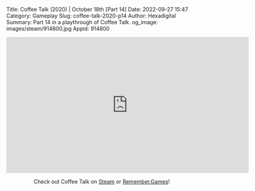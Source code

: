Title: Coffee Talk (2020) | October 18th [Part 14]
Date: 2022-09-27 15:47
Category: Gameplay
Slug: coffee-talk-2020-p14
Author: Hexadigital
Summary: Part 14 in a playthrough of Coffee Talk.
og_image: images/steam/914800.jpg
Appid: 914800

<center><iframe src="https://www.youtube.com/embed/tfw-x1PdeyA?feature=oembed" allow="accelerometer; autoplay; encrypted-media; gyroscope; picture-in-picture" width="640" height="360" frameborder="0"></iframe>

Check out Coffee Talk on [Steam](https://store.steampowered.com/app/914800/?curator_clanid=34633900) or [Remember.Games](https://remember.games/game/718/)!</center>

